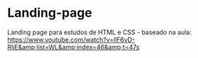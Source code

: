 # Landing-page
Landing page para estudos de HTML e CSS - baseado na aula: https://www.youtube.com/watch?v=llF6vD-RljE&amp;list=WL&amp;index=46&amp;t=47s
